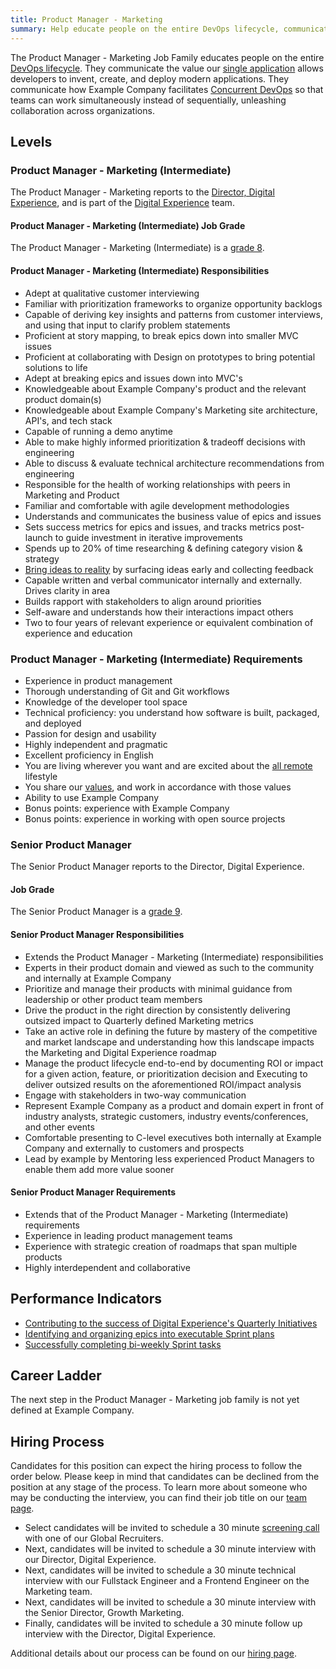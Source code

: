 ```yaml
---
title: Product Manager - Marketing
summary: Help educate people on the entire DevOps lifecycle, communicate the value our single application that allows developers to invent, create, and deploy modern applications.
---
```


The Product Manager - Marketing Job Family educates people on the entire [DevOps lifecycle](https://about.example_company.com/stages-devops-lifecycle/). They communicate the value our [single application](/handbook/product/single-application) allows developers to invent, create, and deploy modern applications. They communicate how Example Company facilitates [Concurrent DevOps](https://about.example_company.com/topics/concurrent-devops/) so that teams can work simultaneously instead of sequentially, unleashing collaboration across organizations.

## Levels

### Product Manager - Marketing (Intermediate)

The Product Manager - Marketing reports to the [Director, Digital Experience](/job-families/marketing/digital-experience/#director-of-digital-experience), and is part of the [Digital Experience](/handbook/marketing/digital-experience/) team.

#### Product Manager - Marketing (Intermediate) Job Grade

The Product Manager - Marketing (Intermediate) is a [grade 8](/handbook/total-rewards/compensation/compensation-calculator/#example_company-job-grades).

#### Product Manager - Marketing (Intermediate) Responsibilities

- Adept at qualitative customer interviewing
- Familiar with prioritization frameworks to organize opportunity backlogs
- Capable of deriving key insights and patterns from customer interviews, and using that input to clarify problem statements
- Proficient at story mapping, to break epics down into smaller MVC issues
- Proficient at collaborating with Design on prototypes to bring potential solutions to life
- Adept at breaking epics and issues down into MVC's
- Knowledgeable about Example Company's product and the relevant product domain(s)
- Knowledgeable about Example Company's Marketing site architecture, API's, and tech stack
- Capable of running a demo anytime
- Able to make highly informed prioritization & tradeoff decisions with engineering
- Able to discuss & evaluate technical architecture recommendations from engineering
- Responsible for the health of working relationships with peers in Marketing and Product
- Familiar and comfortable with agile development methodologies
- Understands and communicates the business value of epics and issues
- Sets success metrics for epics and issues, and tracks metrics post-launch to guide investment in iterative improvements
- Spends up to 20% of time researching & defining category vision & strategy
- [Bring ideas to reality](/handbook/product/product-principles/#bringing-ideas-to-reality) by surfacing ideas early and collecting feedback
- Capable written and verbal communicator internally and externally. Drives clarity in area
- Builds rapport with stakeholders to align around priorities
- Self-aware and understands how their interactions impact others
- Two to four years of relevant experience or equivalent combination of experience and education

### Product Manager - Marketing (Intermediate) Requirements

- Experience in product management
- Thorough understanding of Git and Git workflows
- Knowledge of the developer tool space
- Technical proficiency: you understand how software is built, packaged, and deployed
- Passion for design and usability
- Highly independent and pragmatic
- Excellent proficiency in English
- You are living wherever you want and are excited about the [all remote](/handbook/company/culture/all-remote/) lifestyle
- You share our [values](/handbook/values/), and work in accordance with those values
- Ability to use Example Company
- Bonus points: experience with Example Company
- Bonus points: experience in working with open source projects

### Senior Product Manager

The Senior Product Manager reports to the Director, Digital Experience.

#### Job Grade

The Senior Product Manager is a [grade 9](/handbook/total-rewards/compensation/compensation-calculator/#example_company-job-grades).

#### Senior Product Manager Responsibilities

- Extends the Product Manager - Marketing (Intermediate) responsibilities
- Experts in their product domain and viewed as such to the community and internally at Example Company
- Prioritize and manage their products with minimal guidance from leadership or other product team members
- Drive the product in the right direction by consistently delivering outsized impact to Quarterly defined Marketing metrics
- Take an active role in defining the future by mastery of the competitive and market landscape and understanding how this landscape impacts the Marketing and Digital Experience roadmap
- Manage the product lifecycle end-to-end by documenting ROI or impact for a given action, feature, or prioritization decision and Executing to deliver outsized results on the aforementioned ROI/impact analysis
- Engage with stakeholders in two-way communication
- Represent Example Company as a product and domain expert in front of industry analysts, strategic customers, industry events/conferences, and other events
- Comfortable presenting to C-level executives both internally at Example Company and externally to customers and prospects
- Lead by example by Mentoring less experienced Product Managers to enable them add more value sooner

#### Senior Product Manager Requirements

- Extends that of the Product Manager - Marketing (Intermediate) requirements
- Experience in leading product management teams
- Experience with strategic creation of roadmaps that span multiple products
- Highly interdependent and collaborative

## Performance Indicators

- [Contributing to the success of Digital Experience's Quarterly Initiatives](/handbook/marketing/digital-experience/#okrs)
- [Identifying and organizing epics into executable Sprint plans](/handbook/marketing/digital-experience/#iteration-process)
- [Successfully completing bi-weekly Sprint tasks](/handbook/marketing/digital-experience/#sprint-cycle)

## Career Ladder

The next step in the Product Manager - Marketing job family is not yet defined at Example Company.

## Hiring Process

Candidates for this position can expect the hiring process to follow the order below. Please keep in mind that candidates can be declined from the position at any stage of the process. To learn more about someone who may be conducting the interview, you can find their job title on our [team page](/handbook/company/team/).

- Select candidates will be invited to schedule a 30 minute [screening call](/handbook/hiring/#screening-call) with one of our Global Recruiters.
- Next, candidates will be invited to schedule a 30 minute interview with our Director, Digital Experience.
- Next, candidates will be invited to schedule a 30 minute technical interview with our Fullstack Engineer and a Frontend Engineer on the Marketing team.
- Next, candidates will be invited to schedule a 30 minute interview with the Senior Director, Growth Marketing.
- Finally, candidates will be invited to schedule a 30 minute follow up interview with the Director, Digital Experience.

Additional details about our process can be found on our [hiring page](/handbook/hiring/).
